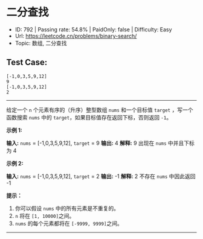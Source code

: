 # 二分查找                                                          

* ID: 792     | Passing rate: 54.8% | PaidOnly: false  | Difficulty: Easy
* Url: https://leetcode.cn/problems/binary-search/
* Topic: 数组, 二分查找

## Test Case:

```
[-1,0,3,5,9,12]
9
[-1,0,3,5,9,12]
2
```

---

给定一个 `n` 个元素有序的（升序）整型数组 `nums` 和一个目标值 `target`
，写一个函数搜索 `nums` 中的 `target`，如果目标值存在返回下标，否则返回 `-1`。


**示例 1:**

**输入:** `nums` = [-1,0,3,5,9,12], `target` = 9
**输出:** 4
**解释:** 9 出现在 `nums` 中并且下标为 4

**示例 2:**

**输入:** `nums` = [-1,0,3,5,9,12], `target` = 2
**输出:** -1
**解释:** 2 不存在 `nums` 中因此返回 -1


**提示：**

1. 你可以假设 `nums` 中的所有元素是不重复的。
2. `n` 将在 `[1, 10000]`之间。
3. `nums` 的每个元素都将在 `[-9999, 9999]`之间。

---